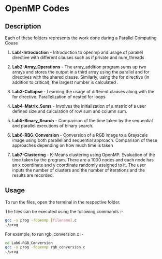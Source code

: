 # OpenMP Codes

## Description

Each of these folders represents the work done during a Parallel Computing Couse

1. **Lab1-Introduction** - Introduction to openmp and usage of parallel directive with different clauses such as if,private and num_threads

2. **Lab2-Array_Operations** - The array_addition program sums up two arrays and stores the output in a third array using the parallel and for directives with the shared clause. Similarly, using the for directive (in addition to critical), the largest number is calculated .

3. **Lab3-Collapse** - Learning the usage of different clauses along with the for directive. Parallelization of nested for loops

4. **Lab4-Matrix_Sums** - Involves the initialization of a matrix of a user defined size and calculation of row sum and column sum. 

5. **Lab5-Binary_Search** - Comparison of the time taken by the sequential and parallel executions of binary search.

6. **Lab6-RBG_Conversion** - Conversion of a RGB image to a Grayscale image using both parallel and sequential approach. Comparison of these approaches depending on how much time is taken

7. **Lab7-Clustering** - K-Means clustering using OpenMP. Evaluation of the time taken by the program. There are a 1000 nodes and each node has an x coordinate and y coordinate randomly assigned to it. The user inputs the number of clusters and the number of iterations and the results are recorded. 

## Usage
To run the files, open the terminal in the respective folder.

The files can be executed using the following commands  :-

``` bash
gcc -o prog -fopenmp [filename].c 
./prog
```

For example, to run rgb_conversion.c :- 

``` bash
cd Lab6-RGB_Conversion
gcc -o prog -fopenmp rgb_conversion.c 
./prog
```

